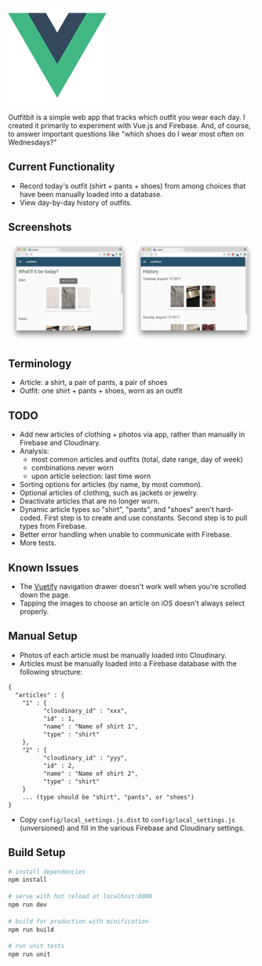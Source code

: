 <img src="https://github.com/erikvorkink/outfitbit/raw/master/src/assets/logo.png" width="200">

Outfitbit is a simple web app that tracks which outfit you wear each day. I created it primarily to experiment with Vue.js and Firebase. And, of course, to answer important questions like "which shoes do I wear most often on Wednesdays?"


## Current Functionality
- Record today's outfit (shirt + pants + shoes) from among choices that have been manually loaded into a database.
- View day-by-day history of outfits.


## Screenshots
<img src="https://raw.githubusercontent.com/erikvorkink/outfitbit/master/screenshots/record.png" width="250">
<img src="https://raw.githubusercontent.com/erikvorkink/outfitbit/master/screenshots/history.png" width="250">


## Terminology
- Article: a shirt, a pair of pants, a pair of shoes
- Outfit: one shirt + pants + shoes, worn as an outfit


## TODO
- Add new articles of clothing + photos via app, rather than manually in Firebase and Cloudinary.
- Analysis:
	- most common articles and outfits (total, date range, day of week)
	- combinations never worn
	- upon article selection: last time worn
- Sorting options for articles (by name, by most common).
- Optional articles of clothing, such as jackets or jewelry.
- Deactivate articles that are no longer worn.
- Dynamic article types so "shirt", "pants", and "shoes" aren't hard-coded. First step is to create and use constants. Second step is to pull types from Firebase.
- Better error handling when unable to communicate with Firebase.
- More tests.


## Known Issues
- The [Vuetify](https://vuetifyjs.com/) navigation drawer doesn't work well when you're scrolled down the page.
- Tapping the images to choose an article on iOS doesn't always select properly.


## Manual Setup
- Photos of each article must be manually loaded into Cloudinary.
- Articles must be manually loaded into a Firebase database with the following structure:

```
{
  "articles" : {
    "1" : {
          "cloudinary_id" : "xxx",
          "id" : 1,
          "name" : "Name of shirt 1",
          "type" : "shirt"
    },
    "2" : {
          "cloudinary_id" : "yyy",
          "id" : 2,
          "name" : "Name of shirt 2",
          "type" : "shirt"
    }
    ... (type should be "shirt", "pants", or "shoes")
}
```
- Copy `config/local_settings.js.dist` to `config/local_settings.js` (unversioned) and fill in the various Firebase and Cloudinary settings.


## Build Setup

``` bash
# install dependencies
npm install

# serve with hot reload at localhost:8080
npm run dev

# build for production with minification
npm run build

# run unit tests
npm run unit
```
